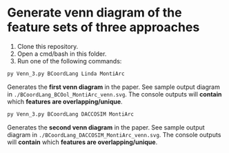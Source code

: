 # Generate venn diagram of the feature sets of three approaches

1. Clone this repository.
2. Open a cmd/bash in this folder.
3. Run one of the following commands:
```bash
py Venn_3.py BCoordLang Linda MontiArc
```
Generates the **first venn diagram** in the paper.
See sample output diagram in `./BCoordLang_BCOol_MontiArc_venn.svg`.
The console outputs will **contain** which **features are overlapping/unique**.

```bash
py Venn_3.py BCoordLang DACCOSIM MontiArc
```
Generates the **second venn diagram** in the paper.
See sample output diagram in `./BCoordLang_DACCOSIM_MontiArc_venn.svg`.
The console outputs will **contain** which **features are overlapping/unique**.